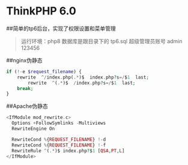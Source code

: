 ThinkPHP 6.0
===============


##简单的tp6后台，实现了权限设置和菜单管理

>运行环境：php8
> 数据库是跟目录下的 tp6.sql
> 超级管理员账号 admin 123456

##nginx伪静态
```php
if (!-e $request_filename) {
    rewrite  ^/index.php(.*)$  index.php?s=/$1  last;
        rewrite  ^(.*)$  /index.php?s=/$1  last;
    break;
}
```    
##Apache伪静态
```php
<IfModule mod_rewrite.c>
  Options +FollowSymlinks -Multiviews
  RewriteEngine On

  RewriteCond %{REQUEST_FILENAME} !-d
  RewriteCond %{REQUEST_FILENAME} !-f
  RewriteRule ^(.*)$ index.php?$1 [QSA,PT,L]
</IfModule>
```
